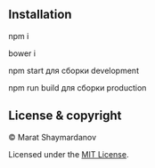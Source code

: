 ## Installation

npm i

bower i

npm start для сборки development

npm run build для сборки production

## License & copyright

© Marat Shaymardanov

Licensed under the [MIT License](LICENSE).
